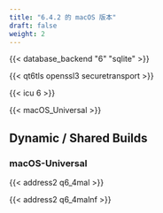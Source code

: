```yaml
---
title: "6.4.2 的 macOS 版本"
draft: false
weight: 2
---
```


{{< database_backend "6" "sqlite" >}}

{{< qt6tls openssl3 securetransport >}}

{{< icu 6 >}}

{{< macOS_Universal >}}

## Dynamic / Shared Builds

### macOS-Universal

{{< address2 q6_4mal >}}

{{< address2 q6_4malnf >}}
